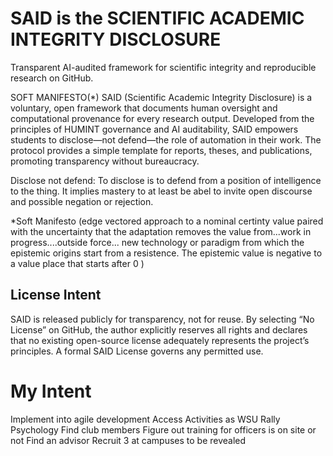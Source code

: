 # SAID is the SCIENTIFIC ACADEMIC INTEGRITY DISCLOSURE 

Transparent AI-audited framework for scientific integrity and reproducible research on GitHub.

SOFT MANIFESTO(*) SAID (Scientific Academic Integrity Disclosure) is a voluntary, open framework that documents human oversight and computational provenance for every research output. Developed from the principles of HUMINT governance and AI auditability, SAID empowers students to disclose—not defend—the role of automation in their work. The protocol provides a simple template for reports, theses, and publications, promoting transparency without bureaucracy.

Disclose not defend: To disclose is to defend from a position of intelligence to the thing. It implies mastery to at least be abel to invite open discourse and possible negation or rejection.

*Soft Manifesto (edge vectored approach to a nominal certinty value paired with the uncertainty that the adaptation removes the value from...work in progress....outside force... new technology or paradigm from which the epistemic origins start from a resistence. The epistemic value is negative to a value place that starts after 0 ) 

## License Intent

SAID is released publicly for transparency, not for reuse.
By selecting “No License” on GitHub, the author explicitly reserves all rights
and declares that no existing open-source license adequately represents the
project’s principles. A formal SAID License governs any permitted use.

# My Intent

Implement into agile development
Access Activities as WSU
Rally Psychology
Find club members
Figure out training for officers is on site or not
Find an advisor
Recruit 3 at campuses to be revealed



